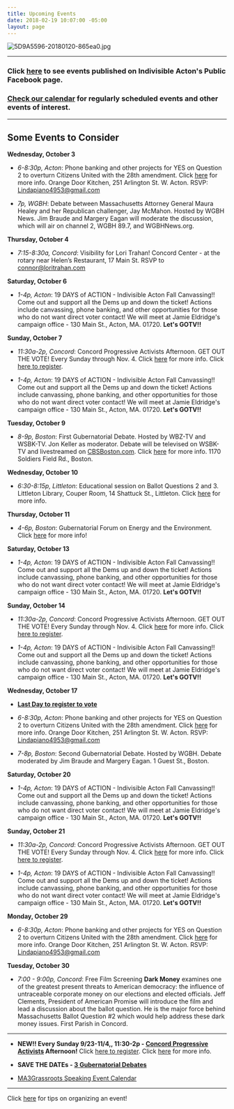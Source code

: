 ```yaml
---
title: Upcoming Events
date: 2018-02-19 10:07:00 -05:00
layout: page
---
```


![5D9A5596-20180120-865ea0.jpg](/uploads/5D9A5596-20180120-865ea0.jpg)

---

### Click [here](https://www.facebook.com/pg/IndivisibleActon/events/?ref=page_internal) to see events published on Indivisible Acton's Public Facebook page.

### [Check our calendar](http://www.indivisibleacton.org/calendar.html) for regularly scheduled events and other events of interest.

---

## Some Events to Consider

**Wednesday, October 3**

* *6-8:30p, Acton*:  Phone banking and other projects for YES on Question 2 to overturn Citizens United with the 28th amendment. Click [here](http://www.indivisibleacton.org/2018/09/21/yes-on-2.html) for more info. Orange Door Kitchen, 251 Arlington St. W. Acton. RSVP: Lindapiano4953@gmail.com


* *7p, WGBH*:  Debate between Massachusetts Attorney General Maura Healey and her Republican challenger, Jay McMahon. Hosted by WGBH News. Jim Braude and Margery Eagan will moderate the discussion, which will air on channel 2, WGBH 89.7, and WGBHNews.org.


**Thursday, October 4** 

* *7:15-8:30a, Concord*: Visibility for Lori Trahan!  Concord Center - at the rotary near Helen’s Restaurant, 17 Main St.  RSVP to connor@loritrahan.com

**Saturday, October 6**

* *1-4p, Acton*: 19 DAYS of ACTION - Indivisible Acton Fall Canvassing!!  Come out and support all the Dems up and down the ticket! Actions include canvassing, phone banking, and other opportunities for those who do not want direct voter contact!  We will meet at Jamie Eldridge's campaign office - 130 Main St., Acton, MA. 01720.  **Let's GOTV!!**

**Sunday, October 7**

* *11:30a-2p, Concord*: Concord Progressive Activists Afternoon. GET OUT THE VOTE!  Every Sunday through Nov. 4. Click [here](/uploads/ConcordProgressiveActivistAfternoons-993d55.png) for more info.  Click [here to register](http://bit.ly/2x1jA6a).

* *1-4p, Acton*: 19 DAYS of ACTION - Indivisible Acton Fall Canvassing!!  Come out and support all the Dems up and down the ticket! Actions include canvassing, phone banking, and other opportunities for those who do not want direct voter contact!  We will meet at Jamie Eldridge's campaign office - 130 Main St., Acton, MA. 01720.  **Let's GOTV!!**

**Tuesday, October 9**

* *8-9p, Boston*: First Gubernatorial Debate.  Hosted by WBZ-TV and WSBK-TV. Jon Keller as moderator. Debate will be televised on WSBK-TV and livestreamed on [CBSBoston.com](https://boston.cbslocal.com). Click [here](https://boston.cbslocal.com/2018/10/02/massachusetts-governors-debate-wbz-charlie-baker-jay-gonalez/) for more info. 1170 Soldiers Field Rd., Boston. 

**Wednesday, October 10**

* *6:30-8:15p, Littleton*: Educational session on Ballot Questions 2 and 3. Littleton Library, Couper Room, 14 Shattuck St., Littleton. Click [here](http://www.indivisibleacton.org/2018/10/01/learn-about-ballot-questions-2-and-3.html) for more info.

**Thursday, October 11**

* *4-6p, Boston*: Gubernatorial Forum on Energy and the Environment. Click [here](https://www.eventbrite.com/e/gubernatorial-forum-on-energy-and-the-environment-tickets-50782857895?ref=eios&aff=eios) for more info!


**Saturday, October 13**

* *1-4p, Acton*: 19 DAYS of ACTION - Indivisible Acton Fall Canvassing!!  Come out and support all the Dems up and down the ticket! Actions include canvassing, phone banking, and other opportunities for those who do not want direct voter contact!  We will meet at Jamie Eldridge's campaign office - 130 Main St., Acton, MA. 01720.  **Let's GOTV!!**

**Sunday, October 14**

* *11:30a-2p, Concord*: Concord Progressive Activists Afternoon. GET OUT THE VOTE!  Every Sunday through Nov. 4. Click [here](/uploads/ConcordProgressiveActivistAfternoons-993d55.png) for more info.  Click [here to register](http://bit.ly/2x1jA6a).

* *1-4p, Acton*: 19 DAYS of ACTION - Indivisible Acton Fall Canvassing!!  Come out and support all the Dems up and down the ticket! Actions include canvassing, phone banking, and other opportunities for those who do not want direct voter contact!  We will meet at Jamie Eldridge's campaign office - 130 Main St., Acton, MA. 01720.  **Let's GOTV!!**
 
**Wednesday, October 17**

* **[Last Day to register to vote](https://www.sec.state.ma.us/VoterRegistrationSearch/MyVoterRegStatus.aspx)**

* *6-8:30p, Acton*:  Phone banking and other projects for YES on Question 2 to overturn Citizens United with the 28th amendment.  Click [here](http://www.indivisibleacton.org/2018/09/21/yes-on-2.html) for more info. Orange Door Kitchen, 251 Arlington St. W. Acton. RSVP: Lindapiano4953@gmail.com

* *7-8p, Boston*: Second Gubernatorial Debate. Hosted by WGBH. Debate moderated by Jim Braude and Margery Eagan. 1 Guest St., Boston.



**Saturday, October 20**

* *1-4p, Acton*: 19 DAYS of ACTION - Indivisible Acton Fall Canvassing!!  Come out and support all the Dems up and down the ticket! Actions include canvassing, phone banking, and other opportunities for those who do not want direct voter contact!  We will meet at Jamie Eldridge's campaign office - 130 Main St., Acton, MA. 01720.  **Let's GOTV!!**

**Sunday, October 21**

* *11:30a-2p, Concord*: Concord Progressive Activists Afternoon. GET OUT THE VOTE!  Every Sunday through Nov. 4. Click [here](/uploads/ConcordProgressiveActivistAfternoons-993d55.png) for more info.  Click [here to register](http://bit.ly/2x1jA6a).

* *1-4p, Acton*: 19 DAYS of ACTION - Indivisible Acton Fall Canvassing!!  Come out and support all the Dems up and down the ticket! Actions include canvassing, phone banking, and other opportunities for those who do not want direct voter contact!  We will meet at Jamie Eldridge's campaign office - 130 Main St., Acton, MA. 01720.  **Let's GOTV!!**


**Monday, October 29**

* *6-8:30p, Acton*:  Phone banking and other projects for YES on Question 2 to overturn Citizens United with the 28th amendment. Click [here](http://www.indivisibleacton.org/2018/09/21/yes-on-2.html) for more info. Orange Door Kitchen, 251 Arlington St. W. Acton. RSVP: Lindapiano4953@gmail.com

**Tuesday, October 30**

* *7:00 - 9:00p, Concord*: Free Film Screening **Dark Money** examines one of the greatest present threats to American democracy: the influence of untraceable corporate money on our elections and elected officials. Jeff Clements, President of American Promise will introduce the film and lead a discussion about the ballot question. He is the major force behind Massachusetts Ballot Question #2 which would help address these dark money issues. First Parish in Concord.


---

* **NEW!!  Every Sunday 9/23-11/4,, 11:30-2p - [Concord Progressive Activists](https://www.facebook.com/VoteBlueNovember/) Afternoon!** Click [here to register](http://bit.ly/2x1jA6a).  Click [here](/uploads/ConcordProgressiveActivistAfternoons-993d55.png) for more info.


* **SAVE THE DATEs - [3 Gubernatorial Debates](http://www.indivisibleacton.org/2018/09/26/3-gubernatorial-debates.html)**


* [MA3Grassroots Speaking Event Calendar](https://www.ma3grassroots.com/event-calendar)

---

Click [here](http://www.indivisibleacton.org/events/organize-an-event.html) for tips on organizing an event!